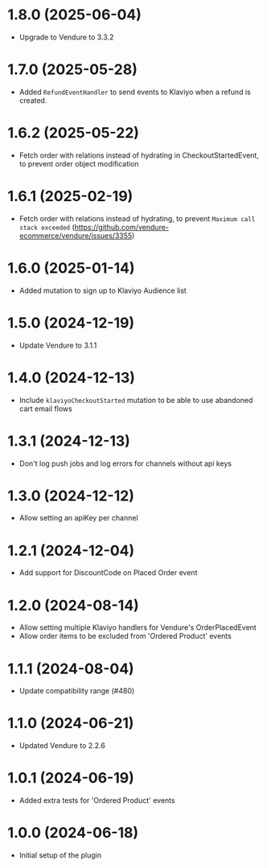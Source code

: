# 1.8.0 (2025-06-04)

- Upgrade to Vendure to 3.3.2

# 1.7.0 (2025-05-28)

- Added `RefundEventHandler` to send events to Klaviyo when a refund is created.

# 1.6.2 (2025-05-22)

- Fetch order with relations instead of hydrating in CheckoutStartedEvent, to prevent order object modification

# 1.6.1 (2025-02-19)

- Fetch order with relations instead of hydrating, to prevent `Maximum call stack exceeded` (https://github.com/vendure-ecommerce/vendure/issues/3355)

# 1.6.0 (2025-01-14)

- Added mutation to sign up to Klaviyo Audience list

# 1.5.0 (2024-12-19)

- Update Vendure to 3.1.1

# 1.4.0 (2024-12-13)

- Include `klaviyoCheckoutStarted` mutation to be able to use abandoned cart email flows

# 1.3.1 (2024-12-13)

- Don't log push jobs and log errors for channels without api keys

# 1.3.0 (2024-12-12)

- Allow setting an apiKey per channel

# 1.2.1 (2024-12-04)

- Add support for DiscountCode on Placed Order event

# 1.2.0 (2024-08-14)

- Allow setting multiple Klaviyo handlers for Vendure's OrderPlacedEvent
- Allow order items to be excluded from 'Ordered Product' events

# 1.1.1 (2024-08-04)

- Update compatibility range (#480)

# 1.1.0 (2024-06-21)

- Updated Vendure to 2.2.6

# 1.0.1 (2024-06-19)

- Added extra tests for 'Ordered Product' events

# 1.0.0 (2024-06-18)

- Initial setup of the plugin
